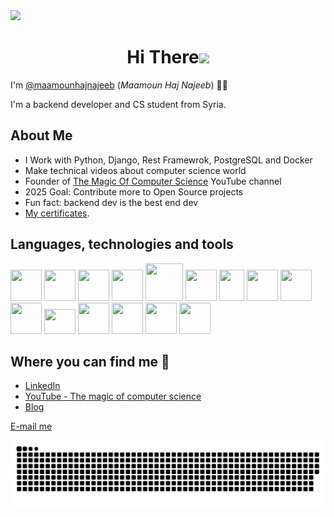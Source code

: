 <!-- ![](https://komarev.com/ghpvc/?username=maamounhajnajeeb&style=for-the-badge) -->

<a href="https://github.com/elMeniwy">
<!--  <img width="100%" height="auto" src="https://i.imgur.com/iXuL1HG.png" height="175px"/> -->
 <img src="https://github.githubassets.com/images/modules/site/social-cards/github-social.png" />
</a>

<h1 align="center">Hi There<img src="https://raw.githubusercontent.com/MartinHeinz/MartinHeinz/master/wave.gif" width="30px">
</h1>

I'm [@maamounhajnajeeb](https://github.com/maamounhajnajeeb) (*Maamoun Haj Najeeb*) 🙋‍♂️

I'm a backend developer and CS student from Syria.

## About Me
* I Work with Python, Django, Rest Framewrok, PostgreSQL and Docker
* Make technical videos about computer science world
* Founder of [The Magic Of Computer Science](https://www.youtube.com/@themagicofcomputerscience3270) YouTube channel
* 2025 Goal: Contribute more to Open Source projects
* Fun fact: backend dev is the best end dev
* [My certificates](https://github.com/maamounhajnajeeb/Certificates).


## Languages, technologies and tools
<div sytle="display: flex; flex-direction: row">
          <img src="https://cdn.jsdelivr.net/gh/devicons/devicon@latest/icons/python/python-original.svg" width="50px" height="50px"/>
          <img src="https://cdn.jsdelivr.net/gh/devicons/devicon@latest/icons/django/django-plain-wordmark.svg" width="50px" height="50px" />
          <img src="https://cdn.jsdelivr.net/gh/devicons/devicon@latest/icons/djangorest/djangorest-original.svg" width="50px" height="50px" />
          <img src="https://cdn.jsdelivr.net/gh/devicons/devicon@latest/icons/postgresql/postgresql-plain.svg" width="50px" height="50px" />
          <img src="https://cdn.jsdelivr.net/gh/devicons/devicon@latest/icons/pytest/pytest-original.svg" width="60px" height="60px" />
          <img src="https://cdn.jsdelivr.net/gh/devicons/devicon@latest/icons/sqlite/sqlite-original.svg" width="50px" height="50px" />
          <img src="https://cdn.jsdelivr.net/gh/devicons/devicon@latest/icons/docker/docker-original.svg" width="40px" height="50px" />
          <img src="https://cdn.jsdelivr.net/gh/devicons/devicon@latest/icons/postman/postman-original.svg" width="50px" height="50px" />
          <img src="https://cdn.jsdelivr.net/gh/devicons/devicon@latest/icons/git/git-original.svg" width="50px" height="50px" />
          <img src="https://cdn.jsdelivr.net/gh/devicons/devicon@latest/icons/github/github-original.svg" width="50px" height="50px" />
          <img src="https://cdn.jsdelivr.net/gh/devicons/devicon@latest/icons/javascript/javascript-original.svg" width="50px" height="40px" />
          <img src="https://cdn.jsdelivr.net/gh/devicons/devicon@latest/icons/json/json-original.svg" width="50px" height="50px" />
          <img src="https://cdn.jsdelivr.net/gh/devicons/devicon@latest/icons/html5/html5-original.svg" width="50px" height="50px" />
          <img src="https://cdn.jsdelivr.net/gh/devicons/devicon@latest/icons/css3/css3-original.svg" width="50px" height="50px" />
          <img src="https://cdn.jsdelivr.net/gh/devicons/devicon@latest/icons/vscode/vscode-original.svg" width="50px" height="50px" />
</div>


## Where you can find me 👀
- [LinkedIn](https://www.linkedin.com/in/maamoun-hajnajeeb/)
- [YouTube - The magic of computer science](https://www.youtube.com/@themagicofcomputerscience3270/)
- [Blog](https://maamounhajnajeeb.blogspot.com/)

[E-mail me](mailto:maamoun.haj.najeeb@gmail.com "Maamoun's email")


<img src="https://raw.githubusercontent.com/pythondeveloper6/pythondeveloper6/output/snake.svg" alt="Snake animation" />
